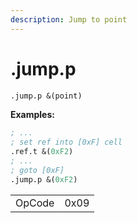 ```yaml
---
description: Jump to point
---
```


# .jump.p

```scheme
.jump.p &(point)
```

**Examples:**

```scheme
; ...
; set ref into [0xF] cell
.ref.t &(0xF2)
; ...
; goto [0xF]
.jump.p &(0xF2)
```



|  |  |
| :--- | :--- |
| OpCode | 0x09 |

